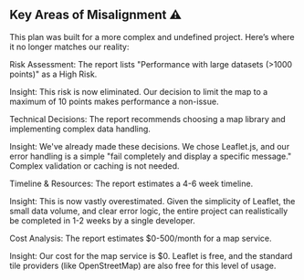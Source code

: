 ## Key Areas of Misalignment ⚠️
This plan was built for a more complex and undefined project. Here’s where it no longer matches our reality:

Risk Assessment: The report lists "Performance with large datasets (>1000 points)" as a High Risk.

Insight: This risk is now eliminated. Our decision to limit the map to a maximum of 10 points makes performance a non-issue.

Technical Decisions: The report recommends choosing a map library and implementing complex data handling.

Insight: We've already made these decisions. We chose Leaflet.js, and our error handling is a simple "fail completely and display a specific message." Complex validation or caching is not needed.

Timeline & Resources: The report estimates a 4-6 week timeline.

Insight: This is now vastly overestimated. Given the simplicity of Leaflet, the small data volume, and clear error logic, the entire project can realistically be completed in 1-2 weeks by a single developer.

Cost Analysis: The report estimates $0-500/month for a map service.

Insight: Our cost for the map service is $0. Leaflet is free, and the standard tile providers (like OpenStreetMap) are also free for this level of usage.
